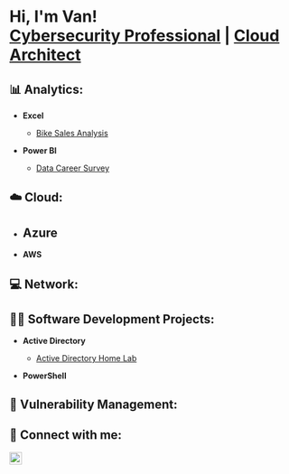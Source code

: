<h1>Hi, I'm Van! <br/><a href="https://github.com/joshmadakor1">Cybersecurity Professional</a> | <a href="https://www.linkedin.com/in/vanlingoua/">Cloud Architect</a>

<h2>📊 Analytics:</h2>

- <b>Excel</b>
  - [Bike Sales Analysis](https://github.com/LingouaTech/Bike-Sales-Dashboard)

- <b>Power BI</b>
  - [Data Career Survey](https://github.com/LingouaTech/Data-Career-Survey)

<h2>☁️ Cloud:</h2>

- <b>Azure</b>
  - 

- <b>AWS</b>

<h2>💻 Network:</h2>


<h2>👨‍💻 Software Development Projects:</h2>

- <b>Active Directory</b>
  - [Active Directory Home Lab](https://github.com/LingouaTech/Active-Directory-Home-Lab)

- <b>PowerShell</b>

<h2>🚫 Vulnerability Management:</h2>


<h2> 🤳 Connect with me:</h2>

[<img align="left" alt="JoshMadakor | LinkedIn" width="22px" src="https://cdn.jsdelivr.net/npm/simple-icons@v3/icons/linkedin.svg" />][linkedin]

[linkedin]: https://www.linkedin.com/in/vanlingoua/


<!--


Here are some ideas to get you started:

- 🔭 I’m currently working on ...
- 🌱 I’m currently learning ...
- 👯 I’m looking to collaborate on ...
- 🤔 I’m looking for help with ...
- 💬 Ask me about ...
- 📫 How to reach me: ...
- 😄 Pronouns: ...
- ⚡ Fun fact: ...
-->
